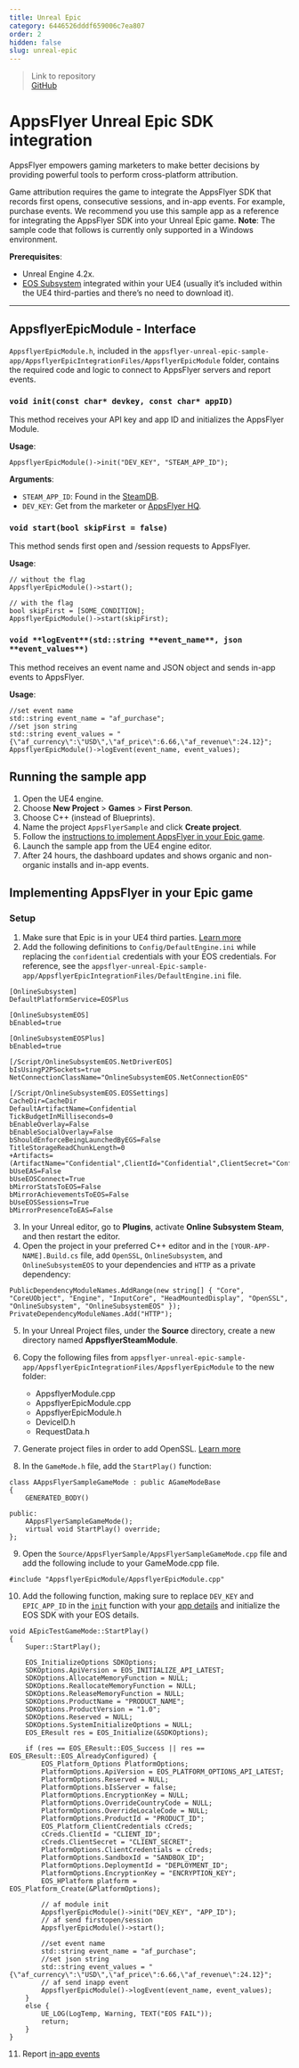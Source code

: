 ```yaml
---
title: Unreal Epic
category: 6446526dddf659006c7ea807
order: 2
hidden: false
slug: unreal-epic
---
```


> Link to repository  
> [GitHub](https://github.com/AppsFlyerSDK/appsflyer-unreal-epic-sample-app)

# AppsFlyer Unreal Epic SDK integration

AppsFlyer empowers gaming marketers to make better decisions by providing powerful tools to perform cross-platform attribution.

Game attribution requires the game to integrate the AppsFlyer SDK that records first opens, consecutive sessions, and in-app events. For example, purchase events.
We recommend you use this sample app as a reference for integrating the AppsFlyer SDK into your Unreal Epic game. **Note**: The sample code that follows is currently only supported in a Windows environment.

**Prerequisites**:

- Unreal Engine 4.2x.
- [EOS Subsystem](https://docs.unrealengine.com/4.27/en-US/ProgrammingAndScripting/Online/EOS/) integrated within your UE4 (usually it’s included within the UE4 third-parties and there’s no need to download it).

<hr/>

## AppsflyerEpicModule - Interface

`AppsflyerEpicModule.h`, included in the `appsflyer-unreal-epic-sample-app/AppsflyerEpicIntegrationFiles/AppsflyerEpicModule` folder, contains the required code and logic to connect to AppsFlyer servers and report events.

### `void init(const char* devkey, const char* appID)`

This method receives your API key and app ID and initializes the AppsFlyer Module.

**Usage**:

```
AppsflyerEpicModule()->init("DEV_KEY", "STEAM_APP_ID");
```

<span id="app-details">**Arguments**:</span>

- `STEAM_APP_ID`: Found in the [SteamDB](https://steamdb.info/apps/).
- `DEV_KEY`: Get from the marketer or [AppsFlyer HQ](https://support.appsflyer.com/hc/en-us/articles/211719806-App-settings-#general-app-settings).

### `void start(bool skipFirst = false)`

This method sends first open and /session requests to AppsFlyer.

**Usage**:

```
// without the flag
AppsflyerEpicModule()->start();

// with the flag
bool skipFirst = [SOME_CONDITION];
AppsflyerEpicModule()->start(skipFirst);
```

### `void **logEvent**(std::string **event_name**, json **event_values**)`

This method receives an event name and JSON object and sends in-app events to AppsFlyer.

**Usage**:

```
//set event name
std::string event_name = "af_purchase";
//set json string
std::string event_values = "{\"af_currency\":\"USD\",\"af_price\":6.66,\"af_revenue\":24.12}";
AppsflyerEpicModule()->logEvent(event_name, event_values);
```

## Running the sample app

1. Open the UE4 engine.
2. Choose **New Project** > **Games** > **First Person**.
3. Choose C++ (instead of Blueprints).
4. Name the project `AppsFlyerSample` and click **Create project**.
5. Follow the [instructions to implement AppsFlyer in your Epic game](#implementing-appsflyer-in-your-epic-game).
6. Launch the sample app from the UE4 engine editor.
7. After 24 hours, the dashboard updates and shows organic and non-organic installs and in-app events.

## **Implementing AppsFlyer in your Epic game**

### Setup

1. Make sure that Epic is in your UE4 third parties. [Learn more](https://docs.unrealengine.com/4.27/en-US/ProgrammingAndScripting/Online/EOS/)
2. Add the following definitions to `Config/DefaultEngine.ini` while replacing the `confidential` credentials with your EOS credentials. For reference, see the `appsflyer-unreal-Epic-sample-app/AppsflyerEpicIntegrationFiles/DefaultEngine.ini` file.

```
[OnlineSubsystem]
DefaultPlatformService=EOSPlus

[OnlineSubsystemEOS]
bEnabled=true

[OnlineSubsystemEOSPlus]
bEnabled=true

[/Script/OnlineSubsystemEOS.NetDriverEOS]
bIsUsingP2PSockets=true
NetConnectionClassName="OnlineSubsystemEOS.NetConnectionEOS"

[/Script/OnlineSubsystemEOS.EOSSettings]
CacheDir=CacheDir
DefaultArtifactName=Confidential
TickBudgetInMilliseconds=0
bEnableOverlay=False
bEnableSocialOverlay=False
bShouldEnforceBeingLaunchedByEGS=False
TitleStorageReadChunkLength=0
+Artifacts=(ArtifactName="Confidential",ClientId="Confidential",ClientSecret="Confidential",ProductId="Confidential",SandboxId="Confidential",DeploymentId="Confidential",EncryptionKey="Confidential")
bUseEAS=False
bUseEOSConnect=True
bMirrorStatsToEOS=False
bMirrorAchievementsToEOS=False
bUseEOSSessions=True
bMirrorPresenceToEAS=False
```

3. In your Unreal editor, go to **Plugins**, activate **Online Subsystem Steam**, and then restart the editor.
4. Open the project in your preferred C++ editor and in the `[YOUR-APP-NAME].Build.cs` file, add `OpenSSL`, `OnlineSubsystem`, and `OnlineSubsystemEOS` to your dependencies and `HTTP` as a private dependency:

```
PublicDependencyModuleNames.AddRange(new string[] { "Core", "CoreUObject", "Engine", "InputCore", "HeadMountedDisplay", "OpenSSL", "OnlineSubsystem", "OnlineSubsystemEOS" });
PrivateDependencyModuleNames.Add("HTTP");
```

5. In your Unreal Project files, under the **Source** directory, create a new directory named **AppsflyerSteamModule**.
6. Copy the following files from `appsflyer-unreal-epic-sample-app/AppsflyerEpicIntegrationFiles/AppsflyerEpicModule` to the new folder:

   - AppsflyerModule.cpp
   - AppsflyerEpicModule.cpp
   - AppsflyerEpicModule.h
   - DeviceID.h
   - RequestData.h

7. Generate project files in order to add OpenSSL. [Learn more](https://forums.unrealengine.com/t/how-to-use-included-openssl/670971/2)
8. In the `GameMode.h` file, add the `StartPlay()` function:

```UCLASS(minimalapi)
class AAppsFlyerSampleGameMode : public AGameModeBase
{
	GENERATED_BODY()

public:
	AAppsFlyerSampleGameMode();
	virtual void StartPlay() override;
};

```

9. Open the `Source/AppsFlyerSample/AppsFlyerSampleGameMode.cpp` file and add the following include to your GameMode.cpp file.

```
#include "AppsflyerEpicModule/AppsflyerEpicModule.cpp"
```

10. Add the following function, making sure to replace `DEV_KEY` and `EPIC_APP_ID` in the [`init`](#void-initconst-char-devkey-const-char-appid) function with your [app details](#app-details) and initialize the EOS SDK with your EOS details.

```
void AEpicTestGameMode::StartPlay()
{
	Super::StartPlay();

	EOS_InitializeOptions SDKOptions;
	SDKOptions.ApiVersion = EOS_INITIALIZE_API_LATEST;
	SDKOptions.AllocateMemoryFunction = NULL;
	SDKOptions.ReallocateMemoryFunction = NULL;
	SDKOptions.ReleaseMemoryFunction = NULL;
	SDKOptions.ProductName = "PRODUCT_NAME";
	SDKOptions.ProductVersion = "1.0";
	SDKOptions.Reserved = NULL;
	SDKOptions.SystemInitializeOptions = NULL;
	EOS_EResult res = EOS_Initialize(&SDKOptions);

	if (res == EOS_EResult::EOS_Success || res == EOS_EResult::EOS_AlreadyConfigured) {
		EOS_Platform_Options PlatformOptions;
		PlatformOptions.ApiVersion = EOS_PLATFORM_OPTIONS_API_LATEST;
		PlatformOptions.Reserved = NULL;
		PlatformOptions.bIsServer = false;
		PlatformOptions.EncryptionKey = NULL;
		PlatformOptions.OverrideCountryCode = NULL;
		PlatformOptions.OverrideLocaleCode = NULL;
		PlatformOptions.ProductId = "PRODUCT_ID";
		EOS_Platform_ClientCredentials cCreds;
		cCreds.ClientId = "CLIENT_ID";
		cCreds.ClientSecret = "CLIENT_SECRET";
		PlatformOptions.ClientCredentials = cCreds;
		PlatformOptions.SandboxId = "SANDBOX_ID";
		PlatformOptions.DeploymentId = "DEPLOYMENT_ID";
		PlatformOptions.EncryptionKey = "ENCRYPTION_KEY";
		EOS_HPlatform platform = EOS_Platform_Create(&PlatformOptions);

		// af module init
		AppsflyerEpicModule()->init("DEV_KEY", "APP_ID");
		// af send firstopen/session
		AppsflyerEpicModule()->start();

		//set event name
		std::string event_name = "af_purchase";
		//set json string
		std::string event_values = "{\"af_currency\":\"USD\",\"af_price\":6.66,\"af_revenue\":24.12}";
		// af send inapp event
		AppsflyerEpicModule()->logEvent(event_name, event_values);
	}
	else {
		UE_LOG(LogTemp, Warning, TEXT("EOS FAIL"));
		return;
	}
}
```

11. Report [in-app events](#void-logeventstdstring-event_name-json-event_values)
